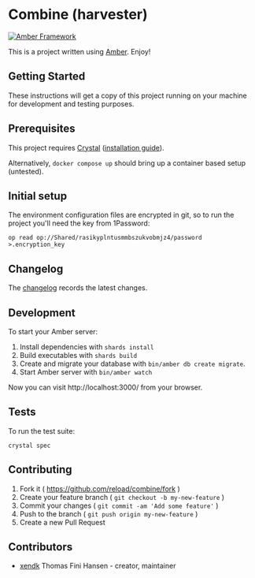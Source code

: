 # Combine (harvester)

[![Amber Framework](https://img.shields.io/badge/using-amber_framework-orange.svg)](https://amberframework.org)

This is a project written using [Amber](https://amberframework.org).
Enjoy!

## Getting Started

These instructions will get a copy of this project running on your
machine for development and testing purposes.

## Prerequisites

This project requires [Crystal](https://crystal-lang.org/)
([installation guide](https://crystal-lang.org/docs/installation/)).

Alternatively, `docker compose up` should bring up a container based
setup (untested).

## Initial setup

The environment configuration files are encrypted in git, so to run
the project you'll need the key from 1Password:

`op read op://Shared/rasikyplntusmmbszukvobmjz4/password >.encryption_key`

## Changelog

The [changelog](CHANGELOG.md) records the latest changes.

## Development

To start your Amber server:

1. Install dependencies with `shards install`
2. Build executables with `shards build`
3. Create and migrate your database with `bin/amber db create migrate`.
4. Start Amber server with `bin/amber watch`

Now you can visit http://localhost:3000/ from your browser.

## Tests

To run the test suite:

```
crystal spec
```

## Contributing

1. Fork it ( https://github.com/reload/combine/fork )
2. Create your feature branch ( `git checkout -b my-new-feature` )
3. Commit your changes ( `git commit -am 'Add some feature'` )
4. Push to the branch ( `git push origin my-new-feature` )
5. Create a new Pull Request

## Contributors

- [xendk](https://github.com/xendk) Thomas Fini Hansen - creator, maintainer
